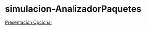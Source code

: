 ﻿# simulacion-AnalizadorPaquetes

[Presentación Opcional](https://docs.google.com/presentation/d/19pP7JS3K1m6UidXw4JvreLsK9kDmZnTGWBtvhsjas20/edit?usp=sharing)
